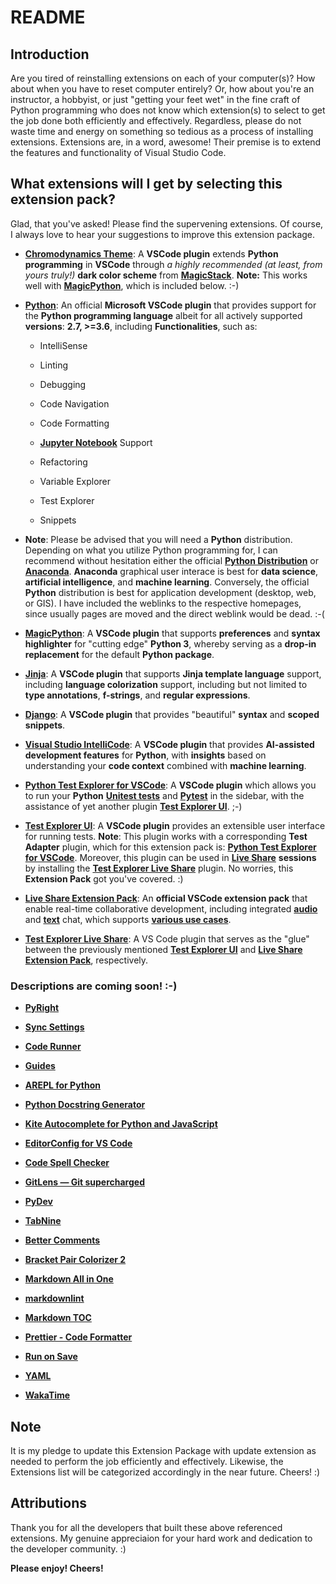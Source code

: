 # README

## Introduction

Are you tired of reinstalling extensions on each of your computer(s)? How about when you have to reset computer entirely? Or, how about you're an instructor, a hobbyist, or just "getting your feet wet" in the fine craft of Python programming who does not know which extension(s) to select to get the job done both efficiently and effectively. Regardless, please do not waste time and energy on something so tedious as a process of installing extensions. Extensions are, in a word, awesome! Their premise is to extend the features and functionality of Visual Studio Code.

## What extensions will I get by selecting this extension pack?

Glad, that you've asked! Please find the supervening extensions. Of course, I always love to hear your suggestions to improve this extension package.

* [**Chromodynamics Theme**](https://marketplace.visualstudio.com/items?itemName=magicstack.Chromodynamics): A **VSCode plugin** extends **Python programming** in **VSCode** through *a highly recommended (at least, from yours truly!)* **dark color scheme** from [**MagicStack**](https://github.com/MagicStack).  **Note:** This works well with [**MagicPython**](https://github.com/MagicStack/MagicPython), which is included below.  :-)

* [**Python**](https://marketplace.visualstudio.com/items?itemName=ms-python.python): An official **Microsoft VSCode plugin** that provides support for the **Python programming language** albeit for all actively supported **versions**: **2.7, >=3.6**, including **Functionalities**, such as:

  * IntelliSense
  
  * Linting
  
  * Debugging
  
  * Code Navigation
  
  * Code Formatting
  
  * [**Jupyter Notebook**](https://jupyter.org/) Support
  
  * Refactoring
  
  * Variable Explorer
  
  * Test Explorer
  
  * Snippets
  
 * **Note**: Please be advised that you will need a **Python** distribution.  Depending on what you utilize Python programming for, I can recommend without hesitation either the official [**Python Distribution**](https://www.python.org/) or [**Anaconda**](https://www.anaconda.com/).  **Anaconda** graphical user interace is best for **data science**, **artificial intelligence**, and **machine learning**.  Conversely, the official **Python** distribution is best for application development (desktop, web, or GIS).  I have included the weblinks to the respective homepages, since usually pages are moved and the direct weblink would be dead.  :-(

* [**MagicPython**](https://marketplace.visualstudio.com/items?itemName=magicstack.MagicPython): A **VSCode plugin** that supports **preferences** and **syntax highlighter** for "cutting edge" **Python 3**, whereby serving as a **drop-in replacement** for the default **Python package**.

* [**Jinja**](https://marketplace.visualstudio.com/items?itemName=wholroyd.jinja): A **VSCode plugin** that supports **Jinja template language** support, including **language colorization** support, including but not limited to **type annotations**, **f-strings**, and **regular expressions**. 

* [**Django**](https://marketplace.visualstudio.com/items?itemName=batisteo.vscode-django): A **VSCode plugin** that provides "beautiful" **syntax** and **scoped snippets**.

* [**Visual Studio IntelliCode**](https://marketplace.visualstudio.com/items?itemName=VisualStudioExptTeam.vscodeintellicode): A **VSCode plugin** that provides **AI-assisted development features** for **Python**, with **insights** based on understanding your **code context** combined with **machine learning**.

* [**Python Test Explorer for VSCode**](https://marketplace.visualstudio.com/items?itemName=LittleFoxTeam.vscode-python-test-adapter): A **VSCode plugin** which allows you to run your **Python** [**Unitest tests**](https://docs.python.org/3/library/unittest.html#module-unittest) and [**Pytest**](https://docs.pytest.org/en/latest/) in the sidebar, with the assistance of yet another plugin [**Test Explorer UI**](https://marketplace.visualstudio.com/items?itemName=hbenl.vscode-test-explorer). ;-)

* [**Test Explorer UI**](https://marketplace.visualstudio.com/items?itemName=hbenl.vscode-test-explorer): A **VSCode plugin** provides an extensible user interface for running tests. **Note**: This plugin works with a corresponding **Test Adapter** plugin, which for this extension pack is: [**Python Test Explorer for VSCode**](https://marketplace.visualstudio.com/items?itemName=LittleFoxTeam.vscode-python-test-adapter).  Moreover, this plugin can  be used in [**Live Share**](https://marketplace.visualstudio.com/items?itemName=ms-vsliveshare.vsliveshare) **sessions** by installing the [**Test Explorer Live Share**](https://marketplace.visualstudio.com/items?itemName=hbenl.vscode-test-explorer-liveshare) plugin.  No worries, this **Extension Pack** got you've covered. :)

* [**Live Share Extension Pack**](https://marketplace.visualstudio.com/items?itemName=MS-vsliveshare.vsliveshare-pack): An **official VSCode extension pack** that enable real-time collaborative development, including integrated [**audio**](https://marketplace.visualstudio.com/items?itemName=ms-vsliveshare.vsliveshare-audio) and [**text**](https://marketplace.visualstudio.com/items?itemName=ms-vsliveshare.vsliveshare) chat, which supports [**various use cases**](https://docs.microsoft.com/en-us/visualstudio/liveshare/reference/use-cases).

* [**Test Explorer Live Share**](https://marketplace.visualstudio.com/items?itemName=hbenl.vscode-test-explorer-liveshare): A VS Code plugin that serves as the "glue" between the previously mentioned [**Test Explorer UI**](https://marketplace.visualstudio.com/items?itemName=hbenl.vscode-test-explorer) and [**Live Share Extension Pack**](https://marketplace.visualstudio.com/items?itemName=MS-vsliveshare.vsliveshare-pack), respectively.

### Descriptions are coming soon! :-)

* [**PyRight**](https://marketplace.visualstudio.com/items?itemName=ms-pyright.pyright)

* [**Sync Settings**](https://marketplace.visualstudio.com/items?itemName=shan.code-settings-sync)

* [**Code Runner**](https://marketplace.visualstudio.com/items?itemName=formulahendry.code-runner)

* [**Guides**](https://marketplace.visualstudio.com/items?itemName=spywhere.guides)

* [**AREPL for Python**](https://marketplace.visualstudio.com/items?itemName=almenon.arepl)

* [**Python Docstring Generator**](https://marketplace.visualstudio.com/items?itemName=njpwerner.autodocstring)

* [**Kite Autocomplete for Python and JavaScript**](https://marketplace.visualstudio.com/items?itemName=kiteco.kite)

* [**EditorConfig for VS Code**](https://marketplace.visualstudio.com/items?itemName=EditorConfig.EditorConfig)

* [**Code Spell Checker**](https://marketplace.visualstudio.com/items?itemName=streetsidesoftware.code-spell-checker)

* [**GitLens — Git supercharged**](https://marketplace.visualstudio.com/items?itemName=eamodio.gitlens)

* [**PyDev**](https://marketplace.visualstudio.com/items?itemName=fabioz.vscode-pydev)

* [**TabNine**](https://marketplace.visualstudio.com/items?itemName=TabNine.tabnine-vscode)

* [**Better Comments**](https://marketplace.visualstudio.com/items?itemName=aaron-bond.better-comments)

* [**Bracket Pair Colorizer 2**](https://marketplace.visualstudio.com/items?itemName=CoenraadS.bracket-pair-colorizer-2)

* [**Markdown All in One**](https://marketplace.visualstudio.com/items?itemName=yzhang.markdown-all-in-one)

* [**markdownlint**](https://marketplace.visualstudio.com/items?itemName=DavidAnson.vscode-markdownlint)

* [**Markdown TOC**](https://marketplace.visualstudio.com/items?itemName=AlanWalk.markdown-toc)

* [**Prettier - Code Formatter**](https://marketplace.visualstudio.com/items?itemName=esbenp.prettier-vscode)

* [**Run on Save**](https://marketplace.visualstudio.com/items?itemName=emeraldwalk.runonsave)

* [**YAML**](https://marketplace.visualstudio.com/items?itemName=redhat.vscode-yaml)

* [**WakaTime**](https://marketplace.visualstudio.com/items?itemName=WakaTime.vscode-wakatime)

## Note

It is my pledge to update this Extension Package with update extension as needed to perform the job efficiently and effectively. Likewise, the Extensions list will be categorized accordingly in the near future. Cheers! :)

## Attributions

Thank you for all the developers that built these above referenced extensions.  My genuine appreciaion for your hard work and dedication to the developer community. :)


**Please enjoy! Cheers!**
